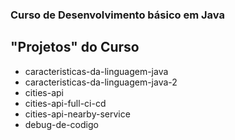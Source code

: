 ### Curso de Desenvolvimento básico em Java

## "Projetos" do Curso
* caracteristicas-da-linguagem-java
* caracteristicas-da-linguagem-java-2
* cities-api
* cities-api-full-ci-cd
* cities-api-nearby-service
* debug-de-codigo
